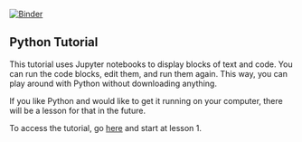 [![Binder](https://mybinder.org/badge.svg)](https://mybinder.org/v2/gh/ariannedee/python_tutorial/master)

## Python Tutorial
This tutorial uses Jupyter notebooks to display blocks of text and code.
You can run the code blocks, edit them, and run them again.
This way, you can play around with Python
without downloading anything.

If you like Python and would like to get it running on your computer,
there will be a lesson for that in the future.

To access the tutorial, go [here](https://mybinder.org/v2/gh/ariannedee/python_tutorial/master) and start at lesson 1.